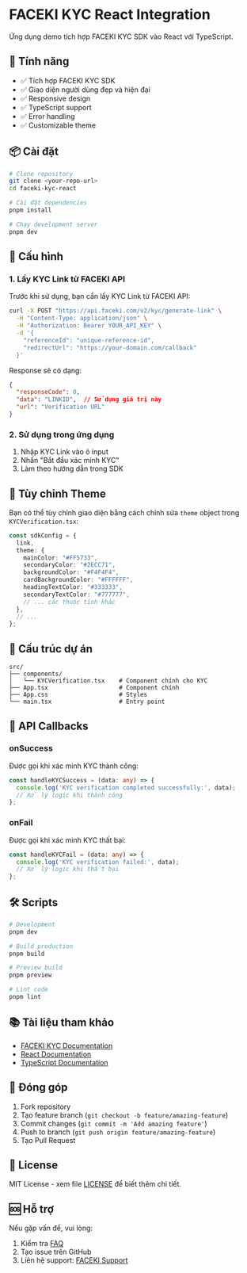 # FACEKI KYC React Integration

Ứng dụng demo tích hợp FACEKI KYC SDK vào React với TypeScript.

## 🚀 Tính năng

- ✅ Tích hợp FACEKI KYC SDK
- ✅ Giao diện người dùng đẹp và hiện đại
- ✅ Responsive design
- ✅ TypeScript support
- ✅ Error handling
- ✅ Customizable theme

## 📦 Cài đặt

```bash
# Clone repository
git clone <your-repo-url>
cd faceki-kyc-react

# Cài đặt dependencies
pnpm install

# Chạy development server
pnpm dev
```

## 🔧 Cấu hình

### 1. Lấy KYC Link từ FACEKI API

Trước khi sử dụng, bạn cần lấy KYC Link từ FACEKI API:

```bash
curl -X POST "https://api.faceki.com/v2/kyc/generate-link" \
  -H "Content-Type: application/json" \
  -H "Authorization: Bearer YOUR_API_KEY" \
  -d '{
    "referenceId": "unique-reference-id",
    "redirectUrl": "https://your-domain.com/callback"
  }'
```

Response sẽ có dạng:
```json
{
  "responseCode": 0,
  "data": "LINKID",  // Sử dụng giá trị này
  "url": "Verification URL"
}
```

### 2. Sử dụng trong ứng dụng

1. Nhập KYC Link vào ô input
2. Nhấn "Bắt đầu xác minh KYC"
3. Làm theo hướng dẫn trong SDK

## 🎨 Tùy chỉnh Theme

Bạn có thể tùy chỉnh giao diện bằng cách chỉnh sửa `theme` object trong `KYCVerification.tsx`:

```typescript
const sdkConfig = {
  link,
  theme: {
    mainColor: "#FF5733",
    secondaryColor: "#2ECC71",
    backgroundColor: "#F4F4F4",
    cardBackgroundColor: "#FFFFFF",
    headingTextColor: "#333333",
    secondaryTextColor: "#777777",
    // ... các thuộc tính khác
  },
  // ...
};
```

## 📁 Cấu trúc dự án

```
src/
├── components/
│   └── KYCVerification.tsx    # Component chính cho KYC
├── App.tsx                    # Component chính
├── App.css                    # Styles
└── main.tsx                   # Entry point
```

## 🔄 API Callbacks

### onSuccess
Được gọi khi xác minh KYC thành công:

```typescript
const handleKYCSuccess = (data: any) => {
  console.log('KYC verification completed successfully:', data);
  // Xử lý logic khi thành công
};
```

### onFail
Được gọi khi xác minh KYC thất bại:

```typescript
const handleKYCFail = (data: any) => {
  console.log('KYC verification failed:', data);
  // Xử lý logic khi thất bại
};
```

## 🛠️ Scripts

```bash
# Development
pnpm dev

# Build production
pnpm build

# Preview build
pnpm preview

# Lint code
pnpm lint
```

## 📚 Tài liệu tham khảo

- [FACEKI KYC Documentation](https://kycdocv2.faceki.com/web-sdk/react)
- [React Documentation](https://react.dev)
- [TypeScript Documentation](https://www.typescriptlang.org/)

## 🤝 Đóng góp

1. Fork repository
2. Tạo feature branch (`git checkout -b feature/amazing-feature`)
3. Commit changes (`git commit -m 'Add amazing feature'`)
4. Push to branch (`git push origin feature/amazing-feature`)
5. Tạo Pull Request

## 📄 License

MIT License - xem file [LICENSE](LICENSE) để biết thêm chi tiết.

## 🆘 Hỗ trợ

Nếu gặp vấn đề, vui lòng:

1. Kiểm tra [FAQ](https://kycdocv2.faceki.com/need-help/faqs)
2. Tạo issue trên GitHub
3. Liên hệ support: [FACEKI Support](https://kycdocv2.faceki.com/need-help/support)
